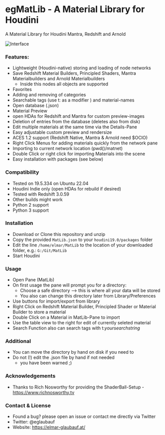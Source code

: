# egMatLib - A Material Library for Houdini

A Material Library for Houdini Mantra, Redshift and Arnold

![Interface](https://github.com/eglaubauf/egMatLib/blob/main/img/MatLib.png)


### Features:

- Lightweight (Houdini-native) storing and loading of node networks
- Save Redshift Material Builders, Principled Shaders,  Mantra Materialbuilders and Arnold Materialbuilders
  - Inside this nodes all objects are supported
- Favorites
- Adding and removing of categories
- Searchable tags (use t: as a modifier ) and material-names
- Open database (.json)
- Material Preview
- open HDAs for Redshift and Mantra for custom preview-images
- Deletion of entries from the database (deletes also from disk)
- Edit multiple materials at the same time via the Details-Pane
- Easy adjustable custom preview and rendersize
- ACES 1.2 support (Redshift Native, Mantra & Arnold need $OCIO)
- Right Click Menus for adding materials quickly from the network pane
- Importing to current network location (pwd()/matnet)
- Double Click or right click for importing Materials into the scene
- Easy installation with packages (see below)


### Compatibility

 - Tested on 19.5.334 on Ubuntu 22.04
 - Houdini Indie only (open HDAs for rebuild if desired)
 - Tested with Redshift 3.0.59
 - Other builds might work
 - Python 2 support
 - Python 3 support

### Installation
- Download or Clone this repository and unzip
- Copy the provided `MatLib.json` to your `houdini19.0/packages` folder
- Edit the line `/home/elmar/MatLib` to the location of your downloaded folder, e.g.: `G:/Git/MatLib`
- Start Houdini

### Usage
 - Open Pane (MatLib)
 - On first usage the pane will prompt you for a directory:
   - Choose a safe directory --> this is where all your data will be stored
   - You also can change this directory later from Library/Preferences
 - Use buttons for import/export from library
 - Right Click on Redshift Material Builder, Principled Shader or Material Builder to store a material
 - Double Click on a Material in MatLib-Pane to import
 - Use the table view to the right for edit of currently seleted material
 - Search Function also can search tags with t:*yoursearchstring*


### Additional
- You can move the directory by hand on disk if you need to
- Do not (!) edit the .json file by hand if not needed
  - you have been warned ;)

### Acknowledgements
- Thanks to Rich Nosworthy for providing the ShaderBall-Setup - https://www.richnosworthy.tv

### Contact & License

- Found a bug? please open an issue or contact me directly via Twitter
- Twitter: @eglaubauf
- Website: https://elmar-glaubauf.at/
